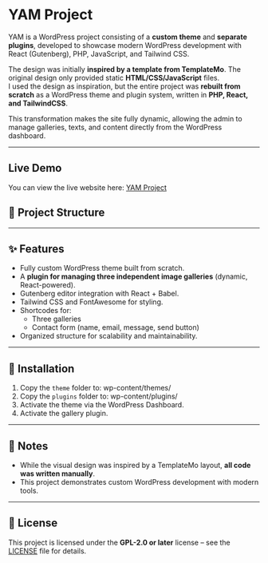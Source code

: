 # YAM Project

YAM is a WordPress project consisting of a **custom theme** and **separate plugins**, developed to showcase modern WordPress development with React (Gutenberg), PHP, JavaScript, and Tailwind CSS.

The design was initially **inspired by a template from TemplateMo**. The original design only provided static **HTML/CSS/JavaScript** files.  
I used the design as inspiration, but the entire project was **rebuilt from scratch** as a WordPress theme and plugin system, written in **PHP, React, and TailwindCSS**.

This transformation makes the site fully dynamic, allowing the admin to manage galleries, texts, and content directly from the WordPress dashboard.

---

## Live Demo

You can view the live website here: [YAM Project](https://yam.mazenaldebeat.com)

## 📂 Project Structure

---

## ✨ Features

- Fully custom WordPress theme built from scratch.
- A **plugin for managing three independent image galleries** (dynamic, React-powered).
- Gutenberg editor integration with React + Babel.
- Tailwind CSS and FontAwesome for styling.
- Shortcodes for:
  - Three galleries
  - Contact form (name, email, message, send button)
- Organized structure for scalability and maintainability.

---

## 🚀 Installation

1. Copy the `theme` folder to: wp-content/themes/
2. Copy the `plugins` folder to: wp-content/plugins/
3. Activate the theme via the WordPress Dashboard.
4. Activate the gallery plugin.

---

## 📖 Notes

- While the visual design was inspired by a TemplateMo layout, **all code was written manually**.
- This project demonstrates custom WordPress development with modern tools.

---

## 📜 License

This project is licensed under the **GPL-2.0 or later** license – see the [LICENSE](LICENSE) file for details.
